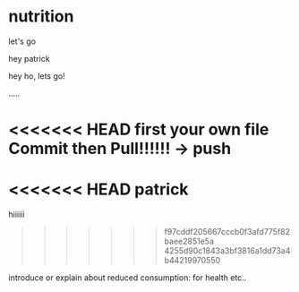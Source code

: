 # nutrition
let's go

hey patrick

hey ho, lets go!

.....

<<<<<<< HEAD
first your own file Commit then Pull!!!!!! -> push
=======
<<<<<<< HEAD
patrick
=======

hiiiiii
>>>>>>> f97cddf205667cccb0f3afd775f82baee2851e5a
>>>>>>> 4255d90c1843a3bf3816a1dd73a4b44219970550




introduce or explain about reduced consumption: for health etc.. 